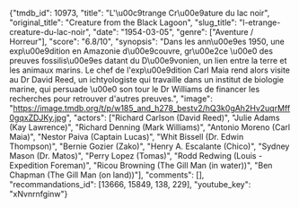 {"tmdb_id": 10973, "title": "L'\u00c9trange Cr\u00e9ature du lac noir", "original_title": "Creature from the Black Lagoon", "slug_title": "l-etrange-creature-du-lac-noir", "date": "1954-03-05", "genre": ["Aventure / Horreur"], "score": "6.8/10", "synopsis": "Dans les ann\u00e9es 1950, une exp\u00e9dition en Amazonie d\u00e9couvre, gr\u00e2ce \u00e0 des preuves fossilis\u00e9es datant du D\u00e9vonien, un lien entre la terre et les animaux marins. Le chef de l'exp\u00e9dition Carl Maia rend alors visite au Dr David Reed, un ichtyologiste qui travaille dans un institut de biologie marine, qui persuade \u00e0 son tour le Dr Williams de financer les recherches pour retrouver d'autres preuves.", "image": "https://image.tmdb.org/t/p/w185_and_h278_bestv2/hQ3k0gAh2Hv2uqrMff0gqxZDJKy.jpg", "actors": ["Richard Carlson (David Reed)", "Julie Adams (Kay Lawrence)", "Richard Denning (Mark Williams)", "Antonio Moreno (Carl Maia)", "Nestor Paiva (Captain Lucas)", "Whit Bissell (Dr. Edwin Thompson)", "Bernie Gozier (Zako)", "Henry A. Escalante (Chico)", "Sydney Mason (Dr. Matos)", "Perry Lopez (Tomas)", "Rodd Redwing (Louis - Expedition Foreman)", "Ricou Browning (The Gill Man (in water))", "Ben Chapman (The Gill Man (on land))"], "comments": [], "recommandations_id": [13666, 15849, 138, 229], "youtube_key": "xNvnrnfginw"}